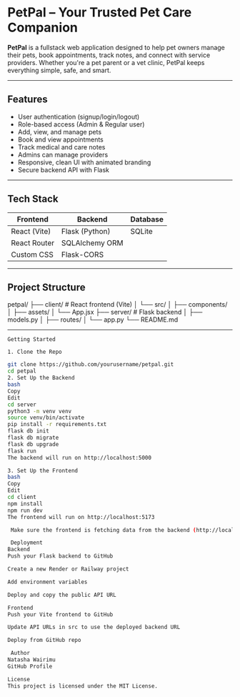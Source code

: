 #  PetPal – Your Trusted Pet Care Companion

**PetPal** is a fullstack web application designed to help pet owners manage their pets, book appointments, track notes, and connect with service providers. Whether you're a pet parent or a vet clinic, PetPal keeps everything simple, safe, and smart.

---

##  Features

- User authentication (signup/login/logout)
- Role-based access (Admin & Regular user)
- Add, view, and manage pets
- Book and view appointments
- Track medical and care notes
- Admins can manage providers
- Responsive, clean UI with animated branding
- Secure backend API with Flask

---

##  Tech Stack

| Frontend        | Backend        | Database     |
|-----------------|----------------|--------------|
| React (Vite)    | Flask (Python) | SQLite 
| React Router    | SQLAlchemy ORM |              |
| Custom CSS      | Flask-CORS     |              |

---

##  Project Structure

petpal/
├── client/ # React frontend (Vite)
│ └── src/
│ ├── components/
│ ├── assets/
│ └── App.jsx
├── server/ # Flask backend
│ ├── models.py
│ ├── routes/
│ └── app.py
└── README.md




---

    Getting Started

    1. Clone the Repo

```bash
git clone https://github.com/yourusername/petpal.git
cd petpal
2. Set Up the Backend
bash
Copy
Edit
cd server
python3 -m venv venv
source venv/bin/activate
pip install -r requirements.txt
flask db init
flask db migrate
flask db upgrade
flask run
The backend will run on http://localhost:5000

3. Set Up the Frontend
bash
Copy
Edit
cd client
npm install
npm run dev
The frontend will run on http://localhost:5173

 Make sure the frontend is fetching data from the backend (http://localhost:5000)

 Deployment
Backend 
Push your Flask backend to GitHub

Create a new Render or Railway project

Add environment variables 

Deploy and copy the public API URL

Frontend 
Push your Vite frontend to GitHub

Update API URLs in src to use the deployed backend URL

Deploy from GitHub repo

 Author
Natasha Wairimu
GitHub Profile

License
This project is licensed under the MIT License.

